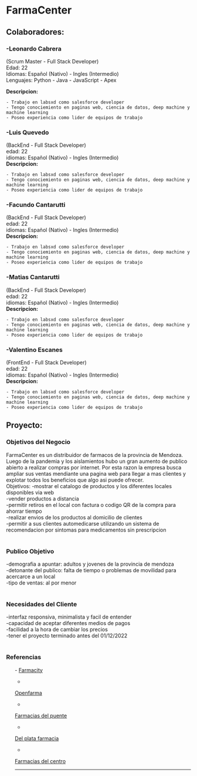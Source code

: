 # **FarmaCenter**

## **Colaboradores:**
### **-Leonardo Cabrera**
(Scrum Master - Full Stack Developer)
<br/>
Edad: 22
<br/>
Idiomas: Español (Nativo) - Ingles (Intermedio)
<br/>
Lenguajes: Python - Java - JavaScript - Apex
<br/>

**Descripcion:**

	- Trabajo en labsxd como salesforce developer
	- Tengo conociemiento en paginas web, ciencia de datos, deep machine y machine learning
	- Poseo experiencia como lider de equipos de trabajo



### **-Luis Quevedo**
(BackEnd - Full Stack Developer)
<br/>
edad: 22
<br/>
idiomas: Español (Nativo) - Ingles (Intermedio)
<br/>
**Descripcion:**

	- Trabajo en labsxd como salesforce developer
	- Tengo conociemiento en paginas web, ciencia de datos, deep machine y machine learning
	- Poseo experiencia como lider de equipos de trabajo


### **-Facundo Cantarutti**
(BackEnd - Full Stack Developer)
<br/>
edad: 22
<br/>
idiomas: Español (Nativo) - Ingles (Intermedio)
<br/>
**Descripcion:**

	- Trabajo en labsxd como salesforce developer
	- Tengo conociemiento en paginas web, ciencia de datos, deep machine y machine learning
	- Poseo experiencia como lider de equipos de trabajo


### **-Matias Cantarutti**
(BackEnd - Full Stack Developer)
<br/>
edad: 22
<br/>
idiomas: Español (Nativo) - Ingles (Intermedio)
<br/>
**Descripcion:**

	- Trabajo en labsxd como salesforce developer
	- Tengo conociemiento en paginas web, ciencia de datos, deep machine y machine learning
	- Poseo experiencia como lider de equipos de trabajo


### **-Valentino Escanes**
(FrontEnd - Full Stack Developer)
<br/>
edad: 22
<br/>
idiomas: Español (Nativo) - Ingles (Intermedio)
<br/>
**Descripcion:**

	- Trabajo en labsxd como salesforce developer
	- Tengo conociemiento en paginas web, ciencia de datos, deep machine y machine learning
	- Poseo experiencia como lider de equipos de trabajo


## **Proyecto:**
### **Objetivos del Negocio**
FarmaCenter es un distribuidor de farmacos de la provincia de Mendoza. Luego de la pandemia y los aislamientos hubo un gran aumento de publico abierto a realizar compras por internet. Por esta razon la empresa busca ampliar sus ventas mendiante una pagina web para llegar a mas clientes y explotar todos los beneficios que algo asi puede ofrecer. 
<br/>
Objetivos: 
-mostrar el catalogo de productos y los diferentes locales disponibles via web
<br/>
-vender productos a distancia
<br/>
-permitir retiros en el local con factura o codigo QR de la compra para ahorrar tiempo
<br/>
-realizar envios de los productos al domicilio de clientes
<br/>
-permitir a sus clientes automedicarse utilizando un sistema de recomendacion por sintomas para medicamentos sin prescripcion 
<br/>
<br/>
### **Publico Objetivo**
-demografia a apuntar: adultos y jovenes de la provincia de mendoza
<br/>
-detonante del publico: falta de tiempo o problemas de movilidad para acercarce a un local
<br/>
-tipo de ventas: al por menor
<br/><br/>
### **Necesidades del Cliente**
-interfaz responsiva, minimalista y facil de entender
<br/>
-capacidad de aceptar diferentes medios de pagos
<br/>
-facilidad a la hora de cambiar los precios
<br/>
-tener el proyecto terminado antes del 01/12/2022
<br/><br/>
### **Referencias**
<ul>
- 
<a href="https://www.farmacity.com">Farmacity</a>

- 
<a href="https://www.openfarma.com.ar">Openfarma</a>

- 
<a href="https://www.farmaciadelpuente.com.ar">Farmacias del puente</a>

- 
<a href="https://www.farmaciasdelplata.com">Del plata farmacia</a>

- 
<a href="https://farmaciasdelcentro.com">Farmacias del centro</a>

<hr>
